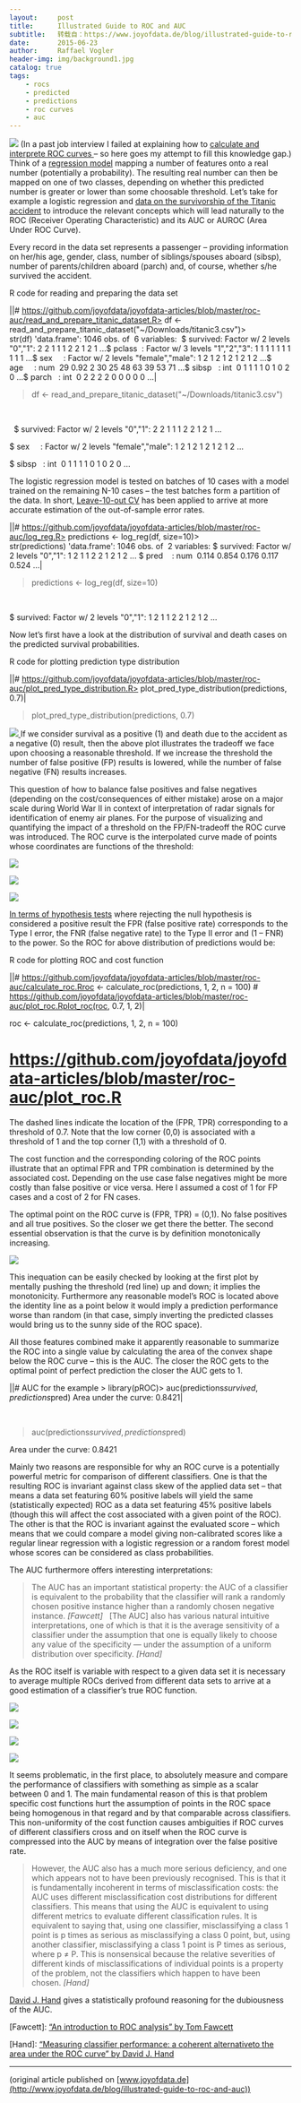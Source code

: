 ```yaml
---
layout:     post
title:      Illustrated Guide to ROC and AUC
subtitle:   转载自：https://www.joyofdata.de/blog/illustrated-guide-to-roc-and-auc/
date:       2015-06-23
author:     Raffael Vogler
header-img: img/background1.jpg
catalog: true
tags:
    - rocs
    - predicted
    - predictions
    - roc curves
    - auc
---
```


![](http://www.joyofdata.de/blog/wp-content/uploads/2015/06/roc.png)
(In a past job interview I failed at explaining how to [calculate and interprete ROC curves ](https://ccrma.stanford.edu/workshops/mir2009/references/ROCintro.pdf)– so here goes my attempt to fill this knowledge gap.) Think of a [regression model](https://en.wikipedia.org/wiki/Regression_analysis) mapping a number of features onto a real number (potentially a probability). The resulting real number can then be mapped on one of two classes, depending on whether this predicted number is greater or lower than some choosable threshold. Let’s take for example a logistic regression and [data on the survivorship of the Titanic accident](http://biostat.mc.vanderbilt.edu/wiki/Main/DataSets) to introduce the relevant concepts which will lead naturally to the ROC (Receiver Operating Characteristic) and its AUC or AUROC (Area Under ROC Curve).



Every record in the data set represents a passenger – providing information on her/his age, gender, class, number of siblings/spouses aboard (sibsp), number of parents/children aboard (parch) and, of course, whether s/he survived the accident.



R code for reading and preparing the data set




||# https://github.com/joyofdata/joyofdata-articles/blob/master/roc-auc/read_and_prepare_titanic_dataset.R> df <- read_and_prepare_titanic_dataset("~/Downloads/titanic3.csv")> str(df) 'data.frame': 1046 obs. of  6 variables:  $ survived: Factor w/ 2 levels "0","1": 2 2 1 1 1 2 2 1 2 1 ...$ pclass  : Factor w/ 3 levels "1","2","3": 1 1 1 1 1 1 1 1 1 1 ...$ sex     : Factor w/ 2 levels "female","male": 1 2 1 2 1 2 1 2 1 2 ...$ age     : num  29 0.92 2 30 25 48 63 39 53 71 ...$ sibsp   : int  0 1 1 1 1 0 1 0 2 0 ...$ parch   : int  0 2 2 2 2 0 0 0 0 0 ...|

> df <- read_and_prepare_titanic_dataset("~/Downloads/titanic3.csv")

 

  $ survived: Factor w/ 2 levels "0","1": 2 2 1 1 1 2 2 1 2 1 ...

$ sex     : Factor w/ 2 levels "female","male": 1 2 1 2 1 2 1 2 1 2 ...

$ sibsp   : int  0 1 1 1 1 0 1 0 2 0 ...


The logistic regression model is tested on batches of 10 cases with a model trained on the remaining N-10 cases – the test batches form a partition of the data. In short, [Leave-10-out CV](https://en.wikipedia.org/wiki/Cross-validation_(statistics)) has been applied to arrive at more accurate estimation of the out-of-sample error rates.




||# https://github.com/joyofdata/joyofdata-articles/blob/master/roc-auc/log_reg.R> predictions <- log_reg(df, size=10)> str(predictions) 'data.frame': 1046 obs. of  2 variables: $ survived: Factor w/ 2 levels "0","1": 1 2 1 1 2 2 1 2 1 2 ... $ pred    : num  0.114 0.854 0.176 0.117 0.524 ...|

> predictions <- log_reg(df, size=10)

 

 $ survived: Factor w/ 2 levels "0","1": 1 2 1 1 2 2 1 2 1 2 ...



Now let’s first have a look at the distribution of survival and death cases on the predicted survival probabilities.



R code for plotting prediction type distribution




||# https://github.com/joyofdata/joyofdata-articles/blob/master/roc-auc/plot_pred_type_distribution.R> plot_pred_type_distribution(predictions, 0.7)|

> plot_pred_type_distribution(predictions, 0.7)


[![](http://www.joyofdata.de/blog/wp-content/uploads/2015/06/prediction_type_distribution.png)
](http://www.joyofdata.de/blog/wp-content/uploads/2015/06/prediction_type_distribution.png)If we consider survival as a positive (1) and death due to the accident as a negative (0) result, then the above plot illustrates the tradeoff we face upon choosing a reasonable threshold. If we increase the threshold the number of false positive (FP) results is lowered, while the number of false negative (FN) results increases.

This question of how to balance false positives and false negatives (depending on the cost/consequences of either mistake) arose on a major scale during World War II in context of interpretation of radar signals for identification of enemy air planes. For the purpose of visualizing and quantifying the impact of a threshold on the FP/FN-tradeoff the ROC curve was introduced. The ROC curve is the interpolated curve made of points whose coordinates are functions of the threshold:

![](https://www.joyofdata.de/blog/wp-content/ql-cache/quicklatex.com-7ac4bb516b31a31148268524821068e1_l3.png)


![](https://www.joyofdata.de/blog/wp-content/ql-cache/quicklatex.com-7674339e13a8cee308503ea19a9497d8_l3.png)


![](https://www.joyofdata.de/blog/wp-content/ql-cache/quicklatex.com-e0a5528b94aca1b673b3b611a867be7e_l3.png)


[In terms of hypothesis tests](https://en.wikipedia.org/wiki/Sensitivity_and_specificity#Worked_example) where rejecting the null hypothesis is considered a positive result the FPR (false positive rate) corresponds to the Type I error, the FNR (false negative rate) to the Type II error and (1 – FNR) to the power. So the ROC for above distribution of predictions would be:



R code for plotting ROC and cost function




||# https://github.com/joyofdata/joyofdata-articles/blob/master/roc-auc/calculate_roc.Rroc <- calculate_roc(predictions, 1, 2, n = 100) # https://github.com/joyofdata/joyofdata-articles/blob/master/roc-auc/plot_roc.Rplot_roc(roc, 0.7, 1, 2)|

roc <- calculate_roc(predictions, 1, 2, n = 100)

# https://github.com/joyofdata/joyofdata-articles/blob/master/roc-auc/plot_roc.R



The dashed lines indicate the location of the (FPR, TPR) corresponding to a threshold of 0.7. Note that the low corner (0,0) is associated with a threshold of 1 and the top corner (1,1) with a threshold of 0.

The cost function and the corresponding coloring of the ROC points illustrate that an optimal FPR and TPR combination is determined by the associated cost. Depending on the use case false negatives might be more costly than false positive or vice versa. Here I assumed a cost of 1 for FP cases and a cost of 2 for FN cases.

The optimal point on the ROC curve is (FPR, TPR) = (0,1). No false positives and all true positives. So the closer we get there the better. The second essential observation is that the curve is by definition monotonically increasing.

![](https://www.joyofdata.de/blog/wp-content/ql-cache/quicklatex.com-f3f30d4a2c0b950dab8ab97396515939_l3.png)


This inequation can be easily checked by looking at the first plot by mentally pushing the threshold (red line) up and down; it implies the monotonicity. Furthermore any reasonable model’s ROC is located above the identity line as a point below it would imply a prediction performance worse than random (in that case, simply inverting the predicted classes would bring us to the sunny side of the ROC space).

All those features combined make it apparently reasonable to summarize the ROC into a single value by calculating the area of the convex shape below the ROC curve – this is the AUC. The closer the ROC gets to the optimal point of perfect prediction the closer the AUC gets to 1.




||# AUC for the example > library(pROC)> auc(predictions$survived, predictions$pred) Area under the curve: 0.8421|

 

> auc(predictions$survived, predictions$pred)

Area under the curve: 0.8421



Mainly two reasons are responsible for why an ROC curve is a potentially powerful metric for comparison of different classifiers. One is that the resulting ROC is invariant against class skew of the applied data set – that means a data set featuring 60% positive labels will yield the same (statistically expected) ROC as a data set featuring 45% positive labels (though this will affect the cost associated with a given point of the ROC). The other is that the ROC is invariant against the evaluated score – which means that we could compare a model giving non-calibrated scores like a regular linear regression with a logistic regression or a random forest model whose scores can be considered as class probabilities.

The AUC furthermore offers interesting interpretations:

> The AUC has an important statistical property: the AUC of a classifier is equivalent to the probability that the classifier will rank a randomly chosen positive instance higher than a randomly chosen negative instance. *[Fawcett]*
 
[The AUC] also has various natural intuitive interpretations, one of which is that it is the average sensitivity of a classifier under the assumption that one is equally likely to choose any value of the specificity — under the assumption of a uniform distribution over specificity. *[Hand]*

As the ROC itself is variable with respect to a given data set it is necessary to average multiple ROCs derived from different data sets to arrive at a good estimation of a classifier’s true ROC function.


![](http://www.joyofdata.de/blog/wp-content/uploads/2015/05/stay-tuned.png)


![](http://www.joyofdata.de/blog/wp-content/uploads/2015/05/twitter.png)


![](http://www.joyofdata.de/blog/wp-content/uploads/2015/05/feedly.png)


![](http://www.joyofdata.de/blog/wp-content/uploads/2015/05/github.png)



It seems problematic, in the first place, to absolutely measure and compare the performance of classifiers with something as simple as a scalar between 0 and 1. The main fundamental reason of this is that problem specific cost functions hurt the assumption of points in the ROC space being homogenous in that regard and by that comparable across classifiers. This non-uniformity of the cost function causes ambiguities if ROC curves of different classifiers cross and on itself when the ROC curve is compressed into the AUC by means of integration over the false positive rate.

> However, the AUC also has a much more serious deficiency, and one which appears not to have been previously recognised. This is that it is fundamentally incoherent in terms of misclassification costs: the AUC uses different misclassification cost distributions for different classifiers. This means that using the AUC is equivalent to using different metrics to evaluate different classification rules. It is equivalent to saying that, using one classifier, misclassifying a class 1 point is p times as serious as misclassifying a class 0 point, but, using another classifier, misclassifying a class 1 point is P times as serious, where p ≠ P. This is nonsensical because the relative severities of different kinds of misclassifications of individual points is a property of the problem, not the classifiers which happen to have been chosen. *[Hand]*

[David J. Hand](http://www.cs.iastate.edu/~cs573x/Notes/hand-article.pdf) gives a statistically profound reasoning for the dubiousness of the AUC.

[Fawcett]: [“An introduction to ROC analysis” by Tom Fawcett](https://ccrma.stanford.edu/workshops/mir2009/references/ROCintro.pdf)

[Hand]: [“Measuring classifier performance: a coherent alternative](http://www.cs.iastate.edu/~cs573x/Notes/hand-article.pdf)[to the area under the ROC curve” by David J. Hand](http://www.cs.iastate.edu/~cs573x/Notes/hand-article.pdf)

---


(original article published on [www.joyofdata.de](http://www.joyofdata.de/blog/illustrated-guide-to-roc-and-auc))
